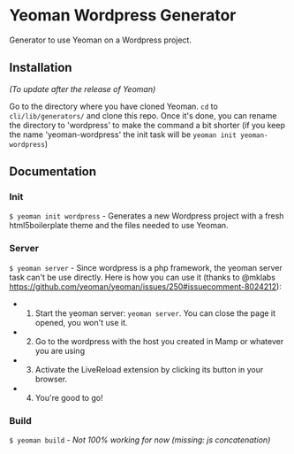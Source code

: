 # Yeoman Wordpress Generator

  Generator to use Yeoman on a Wordpress project.

## Installation

  *(To update after the release of Yeoman)*

  Go to the directory where you have cloned Yeoman. `cd` to `cli/lib/generators/` and clone this repo. Once it's done, you can rename the directory to 'wordpress' to make the command a bit shorter (if you keep the name 'yeoman-wordpress' the init task will be `yeoman init yeoman-wordpress`)

## Documentation

### Init

  `$ yeoman init wordpress` - Generates a new Wordpress project with a fresh html5boilerplate theme and the files needed to use Yeoman.

### Server

  `$ yeoman server` - Since wordpress is a php framework, the yeoman server task can't be use directly. Here is how you can use it (thanks to @mklabs https://github.com/yeoman/yeoman/issues/250#issuecomment-8024212):

* 1. Start the yeoman server: `yeoman server`. You can close the page it opened, you won't use it.
* 2. Go to the wordpress with the host you created in Mamp or whatever you are using
* 3. Activate the LiveReload extension by clicking its button in your browser.
* 4. You're good to go!

### Build

  `$ yeoman build` - *Not 100% working for now (missing: js concatenation)*